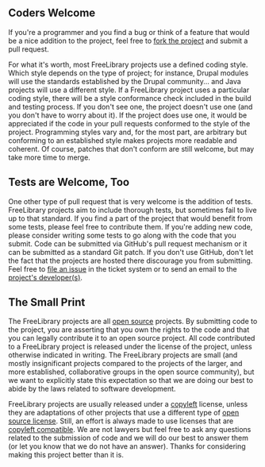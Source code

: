 ## Coders Welcome

If you're a programmer and you find a bug or think of a feature that would be a nice addition to the project, feel free to <a href="https://github.com/ksclarke/freelib-utils">fork the project</a> and submit a pull request.

For what it's worth, most FreeLibrary projects use a defined coding style.  Which style depends on the type of project; for instance, Drupal modules will use the standards established by the Drupal community... and Java projects will use a different style.  If a FreeLibrary project uses a particular coding style, there will be a style conformance check included in the build and testing process.  If you don't see one, the project doesn't use one (and you don't have to worry about it).  If the project does use one, it would be appreciated if the code in your pull requests conformed to the style of the project.  Programming styles vary and, for the most part, are arbitrary but conforming to an established style makes projects more readable and coherent.  Of course, patches that don't conform are still welcome, but may take more time to merge.

## Tests are Welcome, Too

One other type of pull request that is very welcome is the addition of tests.  FreeLibrary projects aim to include thorough tests, but sometimes fail to live up to that standard.  If you find a part of the project that would benefit from some tests, please feel free to contribute them.  If you're adding new code, please consider writing some tests to go along with the code that you submit.  Code can be submitted via GitHub's pull request mechanism or it can be submitted as a standard Git patch.  If you don't use GitHub, don't let the fact that the projects are hosted there discourage you from submitting.  Feel free to <a href="https://github.com/ksclarke/freelib-utils/issues" title="Issues" target="_blank">file an issue</a> in the ticket system or to send an email to the [project's developer(s)](team-list.html "email the project's developer(s)").

## The Small Print

The FreeLibrary projects are all <a href="http://opensource.org/">open source</a> projects.  By submitting code to the project, you are asserting that you own the rights to the code and that you can legally contribute it to an open source project.  All code contributed to a FreeLibrary project is released under the license of the project, unless otherwise indicated in writing.  The FreeLibrary projects are small (and mostly insignificant projects compared to the projects of the larger, and more established, collaborative groups in the open source community), but we want to explicitly state this expectation so that we are doing our best to abide by the laws related to software development.

FreeLibrary projects are usually released under a <a href="http://en.wikipedia.org/wiki/Copyleft">copyleft</a> license, unless they are adaptations of other projects that use a different type of <a href="http://opensource.org/licenses">open source license</a>.  Still, an effort is always made to use licenses that are <a href="http://www.gnu.org/licenses/license-list.html#GPLCompatibleLicenses">copyleft compatible</a>.  We are not lawyers but feel free to ask any questions related to the submission of code and we will do our best to answer them (or let you know that we do not have an answer).  Thanks for considering making this project better than it is.

